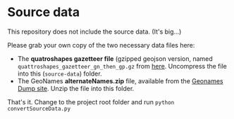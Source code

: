 # Source data

This repository does not include the source data. (It's big...)

Please grab your own copy of the two necessary data files here:

* The __quatroshapes gazetteer file__ (gzipped geojson version, named
  `quattroshapes_gazetteer_gn_then_gp.gz` from
  [here](https://github.com/foursquare/quattroshapes#goodies). Uncompress the file into
  this (`source-data`) folder.
* The GeoNames __alternateNames.zip__ file, available from the
  [Geonames Dump site](http://download.geonames.org/export/dump/). Unzip the file into this
  folder.

That's it. Change to the project root folder and run `python convertSourceData.py`
